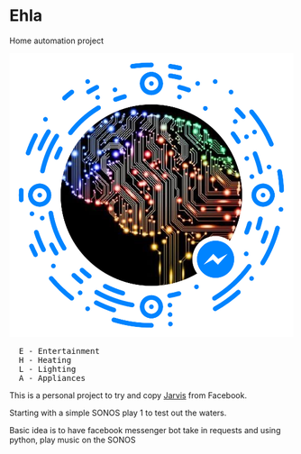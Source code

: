# Ehla
Home automation project

![Facebook](public/messenger_code_395838780757925.png "Logo Title Text 1")
<pre>
  E - Entertainment
  H - Heating
  L - Lighting
  A - Appliances
</pre>

This is a personal project to try and copy [Jarvis](https://www.facebook.com/notes/mark-zuckerberg/building-jarvis/10154361492931634?hc_location=ufi) from Facebook.

Starting with a simple SONOS play 1 to test out the waters.

Basic idea is to have facebook messenger bot take in requests and using python, play music on the SONOS

